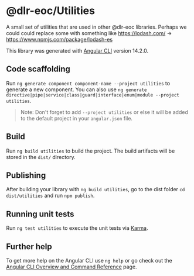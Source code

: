 # @dlr-eoc/Utilities

A small set of utilities that are used in other @dlr-eoc libraries. 
Perhaps we could could replace some with something like https://lodash.com/ ->
https://www.npmjs.com/package/lodash-es

This library was generated with
[Angular CLI](https://github.com/angular/angular-cli) version 14.2.0.

## Code scaffolding

Run `ng generate component component-name --project utilities` to generate a new
component. You can also use
`ng generate directive|pipe|service|class|guard|interface|enum|module --project utilities`.

> Note: Don't forget to add `--project utilities` or else it will be added to
> the default project in your `angular.json` file.

## Build

Run `ng build utilities` to build the project. The build artifacts will be
stored in the `dist/` directory.

## Publishing

After building your library with `ng build utilities`, go to the dist folder
`cd dist/utilities` and run `npm publish`.

## Running unit tests

Run `ng test utilities` to execute the unit tests via
[Karma](https://karma-runner.github.io).

## Further help

To get more help on the Angular CLI use `ng help` or go check out the
[Angular CLI Overview and Command Reference](https://angular.io/cli) page.
